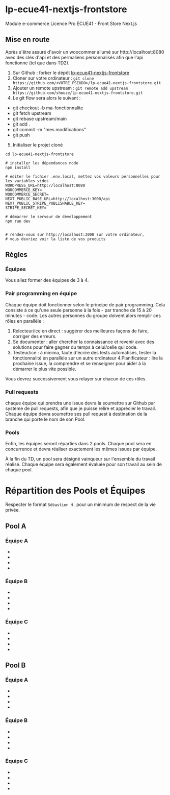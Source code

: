 # lp-ecue41-nextjs-frontstore

Module e-commerce Licence Pro ECUE41 - Front Store Next.js


## Mise en route

Après s'être assuré d'avoir un woocommer allumé sur http://localhost:8080 avec des clés d'api et des permaliens personnalisés afin que l'api fonctionne (tel que dans TD2).

1. Sur Github : forker le dépôt [lp-ecue41-nextjs-frontstore](https://github.com/shouze/lp-ecue41-nextjs-frontstore)
2. Cloner sur votre ordinateur : `git clone https://github.com/<VOTRE_PSEUDO>/lp-ecue41-nextjs-frontstore.git`
3. Ajouter un remote upstream : `git remote add upstream https://github.com/shouze/lp-ecue41-nextjs-frontstore.git`
4. Le git flow sera alors le suivant :
  - git checkout -b ma-fonctionnalite
  - git fetch upstream
  - git rebase upstream/main
  - git add .
  - git commit -m "mes modifications"
  - git push
5. Initialiser le projet cloné
```shell
cd lp-ecue41-nextjs-frontstore

# installer les dépendances node
npm install

# éditer le fichier .env.local, mettez vos valeurs personnelles pour les variables vides
WORDPRESS_URL=http://localhost:8080
WOOCOMMERCE_KEY=
WOOCOMMERCE_SECRET=
NEXT_PUBLIC_BASE_URL=http://localhost:3000/api
NEXT_PUBLIC_STRIPE_PUBLISHABLE_KEY=
STRIPE_SECRET_KEY=

# démarrer le serveur de développement
npm run dev


# rendez-vous sur http://localhost:3000 sur votre ordinateur,
# vous devriez voir la liste de vos produits
```

## Règles


### Équipes

Vous allez former des équipes de 3 à 4.

### Pair programming en équipe

Chaque équipe doit fonctionner selon le principe de pair programming. Cela consiste à ce qu'une seule personne à la fois - par tranche de 15 à 20 minutes - code. Les autres personnes du groupe doivent alors remplir ces rôles en parallèle :
1. Relecteur/ice en direct : suggérer des meilleures façons de faire, corriger des erreurs.
2. Se documenter : aller chercher la connaissance et revenir avec des solutions pour faire gagner du temps à celui/celle qui code.
3. Testeur/ice : à minima, faute d'écrire des tests automatisés, tester la fonctionnalité en parallèle sur un autre ordinateur
4.Planificateur : lire la prochaine issue, la comprendre et se renseigner pour aider à la démarrer le plus vite possible.

Vous devrez successivement vous relayer sur chacun de ces rôles.

### Pull requests

chaque équipe qui prendra une issue devra la soumettre sur Github par système de pull requests, afin que je puisse relire et apprécier le travail. Chaque équipe devra soumettre ses pull request à destination de la branche qui porte le nom de son Pool.

### Pools

Enfin, les équipes seront réparties dans 2 pools. Chaque pool sera en concurrence et devra réaliser exactement les mêmes issues par équipe.

À la fin du TD, un pool sera désigné vainqueur sur l'ensemble du travail réalisé. Chaque équipe sera également évaluée pour son travail au sein de chaque pool.

# Répartition des Pools et Équipes

Respecter le format `Sébastien H.` pour un minimum de respect de la vie privée.

## Pool A

### Équipe A

-
-
-
-


### Équipe B

-
-
-
-
### Équipe C

-
-
-
-

## Pool B

### Équipe A

-
-
-
-

### Équipe B

-
-
-
-
### Équipe C

-
-
-
-

